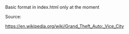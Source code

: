 Basic format in index.html only at the moment

Source:

https://en.wikipedia.org/wiki/Grand_Theft_Auto:_Vice_City
